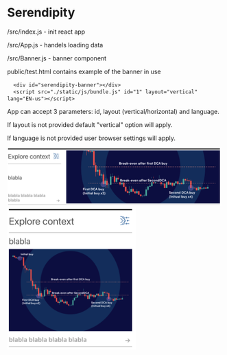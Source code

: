 # Serendipity

/src/index.js - init react app

/src/App.js - handels loading data

/src/Banner.js - banner component

public/test.html contains example of the banner in use

```
  <div id="serendipity-banner"></div> 
  <script src="./static/js/bundle.js" id="1" layout="vertical" lang="EN-us"></script>
```

App can accept 3 parameters: id, layout (vertical/horizontal) and language.

If layout is not provided default "vertical" option will apply.

If language is not provided user browser settings will apply.

<img src="./example_1.png" style="width:500px;"/>

<img src="./example_2.png" style="width:300px;"/>

